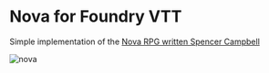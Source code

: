 # Nova for Foundry VTT
Simple implementation of the [Nova RPG written Spencer Campbell](https://gilarpgs.itch.io/nova)

![nova](https://user-images.githubusercontent.com/14878515/141723223-f2d8c72f-6390-469f-b8bc-680b92d0be93.png)
